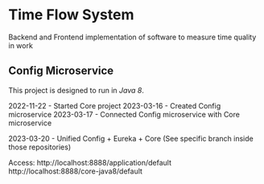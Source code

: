 # Time Flow System 
Backend and Frontend implementation of software to measure time quality in work

## Config Microservice
This project is designed to run in *Java 8*.

2022-11-22 - Started Core project
2023-03-16 - Created Config microservice
2023-03-17 - Connected Config microservice with Core microservice

2023-03-20 - Unified Config + Eureka + Core  (See specific branch inside those repositories)

Access:
http://localhost:8888/application/default
http://localhost:8888/core-java8/default
